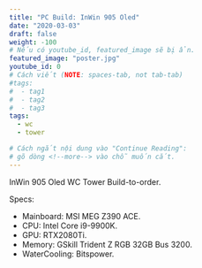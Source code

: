 ```yaml
---
title: "PC Build: InWin 905 Oled"
date: "2020-03-03"
draft: false
weight: -100
# Nếu có youtube_id, featured_image sẽ bị ẩn.
featured_image: "poster.jpg"
youtube_id: 0
# Cách viết (NOTE: spaces-tab, not tab-tab)
#tags:
#  - tag1
#  - tag2
#  - tag3
tags:
  - wc
  - tower

# Cách ngắt nội dung vào "Continue Reading":
# gõ dòng <!--more--> vào chỗ muốn cắt.
---
```

InWin 905 Oled WC Tower Build-to-order.
<!--more-->
Specs:
- Mainboard: MSI MEG Z390 ACE.
- CPU: Intel Core i9-9900K.
- GPU: RTX2080Ti.
- Memory: GSkill Trident Z RGB 32GB Bus 3200.
- WaterCooling: Bitspower.
